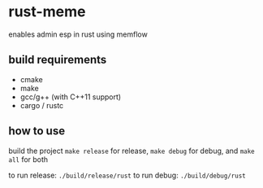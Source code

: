 # rust-meme

enables admin esp in rust using memflow

## build requirements

- cmake
- make
- gcc/g++ (with C++11 support)
- cargo / rustc

## how to use

build the project `make release` for release, `make debug` for debug, and `make all` for both

to run release: `./build/release/rust`
to run debug: `./build/debug/rust`